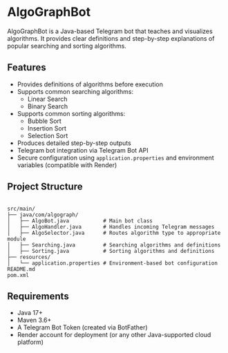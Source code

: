 # AlgoGraphBot

AlgoGraphBot is a Java-based Telegram bot that teaches and visualizes algorithms. It provides clear definitions and step-by-step explanations of popular searching and sorting algorithms.

## Features

- Provides definitions of algorithms before execution
- Supports common searching algorithms:
  - Linear Search
  - Binary Search
- Supports common sorting algorithms:
  - Bubble Sort
  - Insertion Sort
  - Selection Sort
- Produces detailed step-by-step outputs
- Telegram bot integration via Telegram Bot API
- Secure configuration using `application.properties` and environment variables (compatible with Render)

## Project Structure

```

src/main/
├── java/com/algograph/
│   ├── AlgoBot.java           # Main bot class
│   ├── AlgoHandler.java       # Handles incoming Telegram messages
│   ├── AlgoSelector.java      # Routes algorithm type to appropriate module
│   ├── Searching.java         # Searching algorithms and definitions
│   ├── Sorting.java           # Sorting algorithms and definitions
├── resources/
│   └── application.properties # Environment-based bot configuration
README.md
pom.xml

```

## Requirements

- Java 17+
- Maven 3.6+
- A Telegram Bot Token (created via BotFather)
- Render account for deployment (or any other Java-supported cloud platform)

